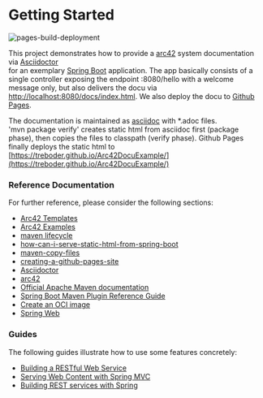 # Getting Started

![pages-build-deployment](https://github.com/Treboder/Arc42DocuExample/actions/workflows/pages/pages-build-deployment/badge.svg)

This project demonstrates how to provide a [arc42](https://arc42.org/) system documentation via [Asciidoctor](https://asciidoctor.org/)    
for an exemplary [Spring Boot](https://spring.io/guides/gs/spring-boot/) application.
The app basically consists of a single controller exposing the endpoint :8080/hello with a welcome message only, 
but also delivers the docu via [http://localhost:8080/docs/index.html](http://localhost:8080/docs/index.html).
We also deploy the docu to [Github Pages](https://pages.github.com/). 

The documentation is maintained as [asciidoc](https://asciidoc.org/) with *.adoc files.  
'mvn package verify' creates static html from asciidoc first (package phase), then copies the files to classpath (verify phase).
Github Pages finally deploys the static html to [https://treboder.github.io/Arc42DocuExample/](https://treboder.github.io/Arc42DocuExample/)

### Reference Documentation
For further reference, please consider the following sections:

* [Arc42 Templates](https://github.com/arc42/arc42-template)
* [Arc42 Examples](https://arc42.org/examples)
* [maven lifecycle](https://maven.apache.org/guides/introduction/introduction-to-the-lifecycle.html)
* [how-can-i-serve-static-html-from-spring-boot](https://stackoverflow.com/questions/42393211/how-can-i-serve-static-html-from-spring-boot)
* [maven-copy-files](https://www.baeldung.com/maven-copy-files)
* [creating-a-github-pages-site](https://docs.github.com/de/pages/getting-started-with-github-pages/creating-a-github-pages-site)
* [Asciidoctor](https://asciidoctor.org/)
* [arc42](https://arc42.org/) 
* [Official Apache Maven documentation](https://maven.apache.org/guides/index.html)
* [Spring Boot Maven Plugin Reference Guide](https://docs.spring.io/spring-boot/docs/3.0.2/maven-plugin/reference/html/)
* [Create an OCI image](https://docs.spring.io/spring-boot/docs/3.0.2/maven-plugin/reference/html/#build-image)
* [Spring Web](https://docs.spring.io/spring-boot/docs/3.0.2/reference/htmlsingle/#web)

### Guides
The following guides illustrate how to use some features concretely:

* [Building a RESTful Web Service](https://spring.io/guides/gs/rest-service/)
* [Serving Web Content with Spring MVC](https://spring.io/guides/gs/serving-web-content/)
* [Building REST services with Spring](https://spring.io/guides/tutorials/rest/)

